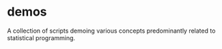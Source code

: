 # demos
A collection of scripts demoing various concepts predominantly related to statistical programming.
